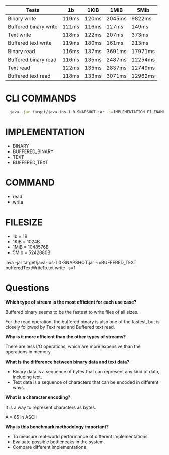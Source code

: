 | Tests                 | 1b    | 1KiB  | 1MiB   | 5Mib    |
|-----------------------|-------|-------|--------|---------|
| Binary write          | 119ms | 120ms | 2045ms | 9822ms  |
| Buffered binary write | 121ms | 116ms | 127ms  | 149ms   |
| Text write            | 118ms | 122ms | 207ms  | 373ms   |
| Buffered text write   | 119ms | 180ms | 161ms  | 213ms   |
| Binary read           | 116ms | 137ms | 3691ms | 17971ms |
| Buffered binary read  | 116ms | 135ms | 2487ms | 12254ms |
| Text read             | 122ms | 135ms | 2837ms | 12749ms |
| Buffered text read    | 118ms | 133ms | 3071ms | 12962ms |

# CLI COMMANDS

```bash
  java -jar target/java-ios-1.0-SNAPSHOT.jar -i=IMPLEMENTATION FILENAME COMMAND -s=FILESIZE
```

# IMPLEMENTATION

- BINARY
- BUFFERED_BINARY
- TEXT
- BUFFERED_TEXT

# COMMAND

- read
- write

# FILESIZE

- 1b = 1B
- 1KiB = 1024B
- 1MiB = 1048576B
- 5Mib = 5242880B

java -jar target/java-ios-1.0-SNAPSHOT.jar -i=BUFFERED_TEXT bufferedTextWrite1b.txt write -s=1

# Questions

**Which type of stream is the most efficient for each use case?**

Buffered binary seems to be the fastest to write files of all sizes.

For the read operation, the buffered binary is also one of the fastest, but is closely followed by Text read and Buffered text read.

**Why is it more efficient than the other types of streams?**

There are less I/O operations, which are more expensive than the operations in memory.

**What is the difference between binary data and text data?**

- Binary data is a sequence of bytes that can represent any kind of data, including text.
- Text data is a sequence of characters that can be encoded in different ways.

**What is a character encoding?**

It is a way to represent characters as bytes. 

A = 65 in ASCII

**Why is this benchmark methodology important?**

- To measure real-world performance of different implementations.
- Evaluate possible bottlenecks in the system.
- Compare different implementations.